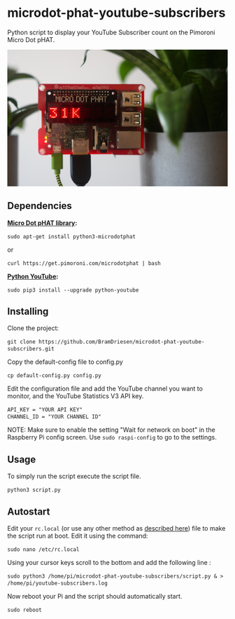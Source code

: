 # microdot-phat-youtube-subscribers

Python script to display your YouTube Subscriber count on the Pimoroni Micro Dot pHAT.

<img src="images/phat.jpg" alt="Microdot pHAT YouTube Subscribers" title="Microdot pHAT YouTube Subscribers" />

## Dependencies

**[Micro Dot pHAT library][1]:**

    sudo apt-get install python3-microdotphat

or

    curl https://get.pimoroni.com/microdotphat | bash

**[Python YouTube][2]:**

    sudo pip3 install --upgrade python-youtube

## Installing

Clone the project:

    git clone https://github.com/BramDriesen/microdot-phat-youtube-subscribers.git

Copy the default-config file to config.py

    cp default-config.py config.py

Edit the configuration file and add the YouTube channel you want to monitor, and the YouTube Statistics V3 API key.

    API_KEY = "YOUR API KEY"
    CHANNEL_ID = "YOUR CHANNEL ID"

NOTE: Make sure to enable the setting "Wait for network on boot" in the Raspberry Pi config screen. Use `sudo raspi-config` to go to the settings.


## Usage

To simply run the script execute the script file.

    python3 script.py

## Autostart

Edit your `rc.local` (or use any other method as [described here][3]) file to make the script run at boot. Edit it using the command:

    sudo nano /etc/rc.local

Using your cursor keys scroll to the bottom and add the following line :

    sudo python3 /home/pi/microdot-phat-youtube-subscribers/script.py & > /home/pi/youtube-subscribers.log

Now reboot your Pi and the script should automatically start.

    sudo reboot

[1]: https://github.com/pimoroni/microdot-phat
[2]: https://github.com/sns-sdks/python-youtube
[3]: https://www.dexterindustries.com/howto/run-a-program-on-your-raspberry-pi-at-startup/
